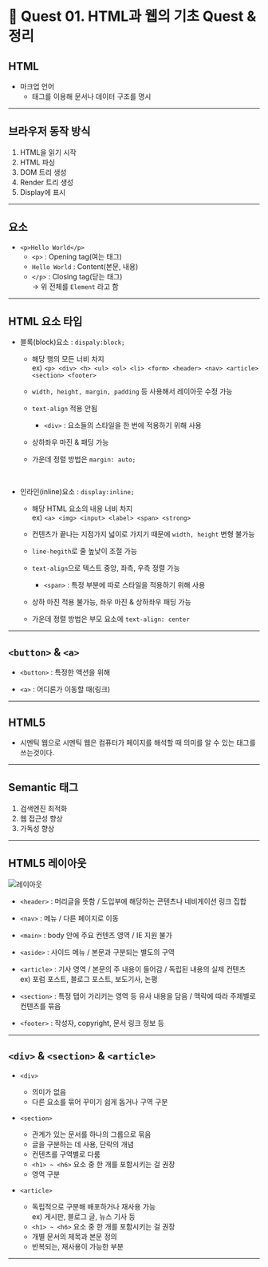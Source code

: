 # 📖 Quest 01. HTML과 웹의 기초 Quest & 정리


## HTML

- 마크업 언어
    - 태그를 이용해 문서나 데이터 구조를 명시

---

## 브라우저 동작 방식
1. HTML을 읽기 시작
2. HTML 파싱
3. DOM 트리 생성
4. Render 트리 생성
5. Display에 표시

---

## 요소

- `<p>Hello World</p>`
    - `<p>` : Opening tag(여는 태그)
    - `Hello World` : Content(본문, 내용)
    - `</p>` : Closing tag(닫는 태그)  
    -> 위 전체를 `Element` 라고 함

---

## HTML 요소 타입
- 블록(block)요소 : `dispaly:block;`

    - 해당 행의 모든 너비 차지  
    ex) `<p> <div> <h> <ul> <ol> <li> <form> <header> <nav> <article> <section> <footer>`

    - `width, height, margin, padding` 등 사용해서 레이아웃 수정 가능

    - `text-align` 적용 안됨

        - `<div>` : 요소들의 스타일을 한 번에 적용하기 위해 사용
    
    - 상하좌우 마진 & 패딩 가능

    - 가운데 정렬 방법은 `margin: auto;`

<br>


- 인라인(inline)요소 : `display:inline;`

    - 해당 HTML 요소의 내용 너비 차지  
    ex) `<a> <img> <input> <label> <span> <strong>`

    - 컨텐츠가 끝나는 지점가지 넓이로 가지기 때문에 `width, height` 변형 불가능

    - `line-hegith`로 줄 높낮이 조절 가능

    - `text-align`으로 텍스트 중앙, 좌측, 우측 정렬 가능

        - `<span>` : 특정 부분에 따로 스타일을 적용하기 위해 사용

    - 상하 마진 적용 불가능, 좌우 마진 & 상하좌우 패딩 가능

    - 가운데 정렬 방법은 부모 요소에 `text-align: center`

---


## `<button>` & `<a>`

- `<button>` : 특정한 액션을 위해

- `<a>` : 어디론가 이동할 때(링크)

---

## HTML5

- 시멘틱 웹으로 시멘틱 웹은 컴퓨터가 페이지를 해석할 때 의미를 알 수 있는 태그를 쓰는것이다.

---

## Semantic 태그

1. 검색엔진 최적화
2. 웹 접근성 향상
3. 가독성 향상

---

## HTML5 레이아웃

![레이아웃](https://user-images.githubusercontent.com/91482127/197688974-77cab613-7be0-4c41-9cc0-043f49288d6f.png)


- `<header>` : 머리글을 뜻함 / 도입부에 해당하는 콘텐츠나 네비게이션 링크 집합

- `<nav>` : 메뉴 / 다른 페이지로 이동

- `<main>` : body 안에 주요 컨텐츠 영역 / IE 지원 불가

- `<aside>` : 사이드 메뉴 / 본문과 구분되는 별도의 구역

- `<article>` : 기사 영역 / 본문의 주 내용이 들어감 / 독립된 내용의 실제 컨텐츠  
ex) 포럼 포스트, 블로그 포스트, 보도기사, 논평

- `<section>` : 특정 탭이 가리키는 영역 등 유사 내용을 담음 / 맥락에 따라 주제별로 컨텐츠를 묶음

- `<footer>` : 작성자, copyright, 문서 링크 정보 등

---

## `<div>` & `<section>` & `<article>`

- `<div>` 
    - 의미가 없음
    - 다른 요소를 묶어 꾸미기 쉽게 돕거나 구역 구분

- `<section>`
    - 관계가 있는 문서를 하나의 그룹으로 묶음
    - 글을 구분하는 데 사용, 단락의 개념
    - 컨텐츠를 구역별로 다룸
    - `<h1> ~ <h6>` 요소 중 한 개를 포함시키는 걸 권장
    - 영역 구분

- `<article>`
    - 독립적으로 구분해 배포하거나 재사용 가능  
    ex) 게시판, 블로그 글, 뉴스 기사 등
    - `<h1> ~ <h6>` 요소 중 한 개를 포함시키는 걸 권장
    - 개별 문서의 제목과 본문 정의
    - 반복되는, 재사용이 가능한 부분

---


